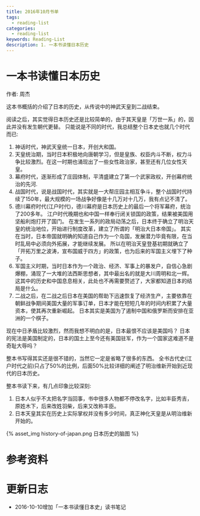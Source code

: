 ```yaml
---
title: 2016年10月书单
tags:
  - reading-list
categories:
  - reading-list
keywords: Reading-List
description: 1. 一本书读懂日本历史
---
```



# 一本书读懂日本历史

作者: 周杰

这本书概括的介绍了日本的历史，从传说中的神武天皇到二战结束。

阅读之后，其实觉得日本历史还是比较简单的，由于其天皇是「万世一系」的，因此并没有发生朝代更替。
只能说是不同的时代，我总结整个日本史也就几个时代而已:

1. 神话时代，神武天皇统一日本，开创大和国。
2. 天皇统治期，当时日本积极地向唐朝学习，但是皇族、权臣内斗不断，权力斗争比较激烈。在这一时期也涌现出了一些女性政治家，甚至还有几位女性天皇。
3. 幕府时代，逐渐形成了庄园体制，平清盛建立了第一个武家政权，开创幕府统治的先河.
4. 战国时代，说是战国时代，其实就是一大帮庄园主相互争斗，整个战国时代持续了150年，最大规模的一场战争好像是十几万对十几万，我有点记不清了。
5. 德川幕府时代(江户时代)，德川幕府是日本历史上的最后一个将军幕府，统治了200多年。
    江户时代晚期也和中国一样奉行闭关锁国的政策，结果被美国用坚船利炮打开了国门。
    在发生一系列的政局动荡之后，日本终于确立了明治天皇的统治地位，开始进行制度改革，建立了所谓的「明治大日本帝国」。
    其实在当时，日本帝国就明确的知道自己作为一个岛国，发展潜力毕竟有限，在当时乱局中必须向外拓展，才能继续发展。
    所以在明治天皇登基初期就确立了「开拓万里之波涛，宣布国威于四方」的政策，也为后来的军国主义埋下了种子。
6. 军国主义时期，当时日本作为一个政治、经济、军事上的暴发户，自信心急剧爆棚，涌现了一大堆的法西斯思想者，其中最出名的就是大川周明和北一辉。
    这其中的历史和中国息息相关，此处也不再需要赘述了，大家都知道日本的结局是什么。
7. 二战之后，在二战之后日本在美国的帮助下迅速恢复了经济生产，主要依靠在朝鲜战争期间美国大量的军事订单，日本才能在短短几年的时间内积累了大量资本，使其再次重新崛起。
    日本其实是美国为了遏制中国和俄罗斯而安排在亚洲的一个棋子。
    
现在中日矛盾比较激烈，然而我想不明白的是，日本最恨不应该是美国吗？
日本的宪法是美国制定的，日本的国土上至今还有美国驻军，作为一个国家这难道不是奇耻大辱吗？

整本书写得其实还是很不错的，当然它一定是省略了很多的东西。
全书古代史(江户时代之前)只占了50%的比例，后面50%比较详细的阐述了明治维新开始到近现代的日本历史。

整本书读下来，有几点印象比较深刻:

1. 日本人似乎不太把名字当回事，书中很多人物都不停改名字，比如丰臣秀吉，原姓木下，后来改姓羽柴，后来又改称丰臣。
2. 日本天皇其实在历史上实际掌权并没有多少时间，真正神化天皇是从明治维新开始的。

{% asset_img history-of-japan.png 日本历史的脑图 %}

# 参考资料

# 更新日志

- 2016-10-10增加「一本书读懂日本史」读书笔记
